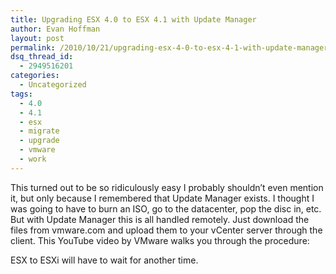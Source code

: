 ```yaml
---
title: Upgrading ESX 4.0 to ESX 4.1 with Update Manager
author: Evan Hoffman
layout: post
permalink: /2010/10/21/upgrading-esx-4-0-to-esx-4-1-with-update-manager/
dsq_thread_id:
  - 2949516201
categories:
  - Uncategorized
tags:
  - 4.0
  - 4.1
  - esx
  - migrate
  - upgrade
  - vmware
  - work
---
```

This turned out to be so ridiculously easy I probably shouldn&#8217;t even mention it, but only because I remembered that Update Manager exists. I thought I was going to have to burn an ISO, go to the datacenter, pop the disc in, etc. But with Update Manager this is all handled remotely. Just download the files from vmware.com and upload them to your vCenter server through the client. This YouTube video by VMware walks you through the procedure:

<!--more-->

  


ESX to ESXi will have to wait for another time.